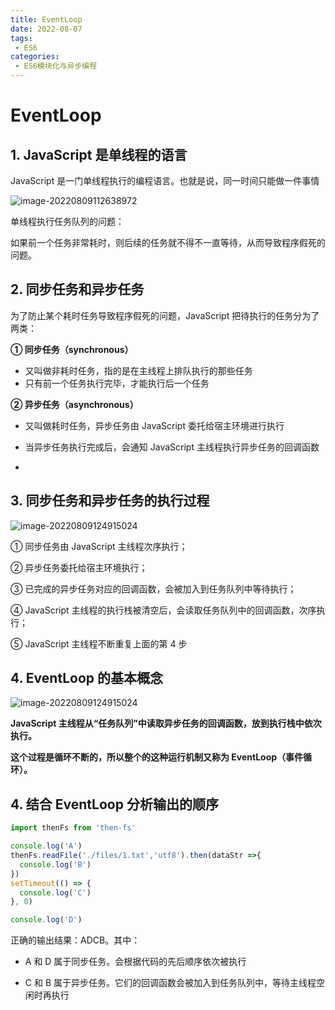 ```yaml
---
title: EventLoop
date: 2022-08-07
tags:
 - ES6
categories: 
 - ES6模块化与异步编程
---
```


# EventLoop

## **1. JavaScript 是单线程的语言**

JavaScript 是一门单线程执行的编程语言。也就是说，同一时间只能做一件事情

![image-20220809112638972](https://img-blog.csdnimg.cn/c707ff3e41f3458596302c92538aef86.png)

单线程执行任务队列的问题：

如果前一个任务非常耗时，则后续的任务就不得不一直等待，从而导致程序假死的问题。



## 2. 同步任务和异步任务

为了防止某个耗时任务导致程序假死的问题，JavaScript 把待执行的任务分为了两类：

**① 同步任务（synchronous）** 

- 又叫做非耗时任务，指的是在主线程上排队执行的那些任务
- 只有前一个任务执行完毕，才能执行后一个任务

**② 异步任务（asynchronous）** 

- 又叫做耗时任务，异步任务由 JavaScript 委托给宿主环境进行执行

- 当异步任务执行完成后，会通知 JavaScript 主线程执行异步任务的回调函数
- 

## 3. 同步任务和异步任务的执行过程

![image-20220809124915024](https://img-blog.csdnimg.cn/37662ad9d64545e9a9e6964444aefc49.png)

① 同步任务由 JavaScript 主线程次序执行；

② 异步任务委托给宿主环境执行；

③ 已完成的异步任务对应的回调函数，会被加入到任务队列中等待执行；

④ JavaScript 主线程的执行栈被清空后，会读取任务队列中的回调函数，次序执行；

⑤ JavaScript 主线程不断重复上面的第 4 步



## 4. EventLoop 的基本概念

![image-20220809124915024](https://img-blog.csdnimg.cn/fd9a32262a574ad88d645826fa5a0ce6.png)

**JavaScript 主线程从“任务队列”中读取异步任务的回调函数，放到执行栈中依次执行。**

**这个过程是循环不断的，所以整个的这种运行机制又称为 EventLoop（事件循环）。**



## **4. 结合 EventLoop 分析输出的顺序**

```js
import thenFs from 'then-fs'

console.log('A')
thenFs.readFile('./files/1.txt','utf8').then(dataStr =>{
  console.log('B')
})
setTimeout(() => {
  console.log('C')
}, 0)

console.log('D')
```

正确的输出结果：ADCB。其中：

- A 和 D 属于同步任务。会根据代码的先后顺序依次被执行

- C 和 B 属于异步任务。它们的回调函数会被加入到任务队列中，等待主线程空闲时再执行